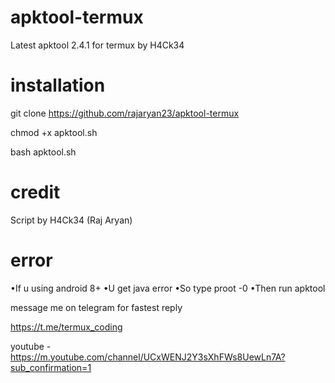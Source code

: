 # apktool-termux
Latest apktool 2.4.1 for termux by H4Ck34

# installation
  git clone https://github.com/rajaryan23/apktool-termux
 
  chmod +x apktool.sh
 
  bash apktool.sh

# credit
 Script by H4Ck34 (Raj Aryan)
# error
•If u using android 8+
•U get java error
•So type proot -0
•Then run apktool

message me on telegram for fastest reply


https://t.me/termux_coding

youtube - 
https://m.youtube.com/channel/UCxWENJ2Y3sXhFWs8UewLn7A?sub_confirmation=1
